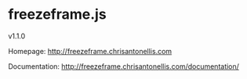 freezeframe.js
==============
v1.1.0

Homepage: http://freezeframe.chrisantonellis.com

Documentation: http://freezeframe.chrisantonellis.com/documentation/